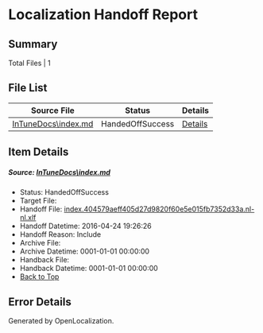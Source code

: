 # <a name='report-top'></a> Localization Handoff Report

## Summary
 Total Files | 1

## File List
 Source File | Status | Details 
 ----------- | ------ | ------- 
 [InTuneDocs\index.md](https://github.com/Microsoft/IntuneDocs-pr/blob/3f0bfcb6fe5e43bd328ff1bfdf16cfe70c3a4e7b/InTuneDocs/index.md) | HandedOffSuccess | [Details](#8388281fffb53f524564d68acfda2d4f40c0bdac653)

## Item Details
##### <a name='8388281fffb53f524564d68acfda2d4f40c0bdac653'></a> Source: [InTuneDocs\index.md](https://github.com/Microsoft/IntuneDocs-pr/blob/3f0bfcb6fe5e43bd328ff1bfdf16cfe70c3a4e7b/InTuneDocs/index.md)
* Status: HandedOffSuccess
* Target File: 
* Handoff File: [index.404579aeff405d27d9820f60e5e015fb7352d33a.nl-nl.xlf](https://github.com/Microsoft/EM.handoff/blob/d8a2cfae5dada03b89f2c9d0cd2dae68d8a55f48/ol-handoff/Microsoft/IntuneDocs-pr.nl-nl/master/index.404579aeff405d27d9820f60e5e015fb7352d33a.nl-nl.xlf)
* Handoff Datetime: 2016-04-24 19:26:26
* Handoff Reason: Include
* Archive File: 
* Archive Datetime: 0001-01-01 00:00:00
* Handback File: 
* Handback Datetime: 0001-01-01 00:00:00
* [Back to Top](#report-top)


## Error Details

Generated by OpenLocalization.
